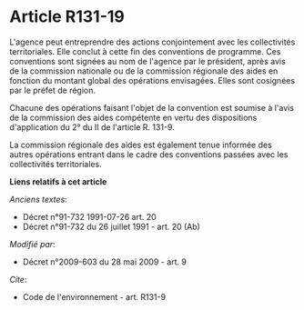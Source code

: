 # Article R131-19

L'agence peut entreprendre des actions conjointement avec les collectivités territoriales. Elle conclut à cette fin des
conventions de programme. Ces conventions sont signées au nom de l'agence par le président, après avis de la commission
nationale ou de la commission régionale des aides en fonction du montant global des opérations envisagées. Elles sont
cosignées par le préfet de région. 

Chacune des opérations faisant l'objet de la convention est soumise à l'avis de la commission des aides compétente en vertu
des dispositions d'application du 2° du II de l'article R. 131-9. 

La commission régionale des aides est également tenue informée des autres opérations entrant dans le cadre des conventions
passées avec les collectivités territoriales.

**Liens relatifs à cet article**

_Anciens textes_:

  - Décret n°91-732 1991-07-26 art. 20
  - Décret n°91-732 du 26 juillet 1991 - art. 20 (Ab)

_Modifié par_:

  - Décret n°2009-603 du 28 mai 2009 - art. 9

_Cite_:

  - Code de l'environnement - art. R131-9

